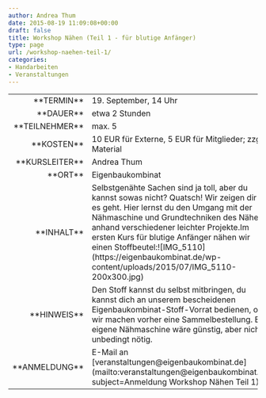 ```yaml
---
author: Andrea Thum
date: 2015-08-19 11:09:08+00:00
draft: false
title: Workshop Nähen (Teil 1 - für blutige Anfänger)
type: page
url: /workshop-naehen-teil-1/
categories:
- Handarbeiten
- Veranstaltungen
---
```


<table >
<tbody >
<tr >

<td style="width: 20%; text-align: right;" >**TERMIN**
</td>

<td style="text-align: left;" >19. September, 14 Uhr

</td>
</tr>
<tr >

<td style="width: 20%; text-align: right;" >**DAUER**
</td>

<td style="text-align: left;" >etwa 2 Stunden
</td>
</tr>
<tr >

<td style="width: 20%; text-align: right;" >**TEILNEHMER**
</td>

<td style="text-align: left;" >max. 5
</td>
</tr>
<tr >

<td style="width: 20%; text-align: right;" >**KOSTEN**
</td>

<td style="text-align: left;" >10 EUR für Externe, 5 EUR für Mitglieder; zzgl. Material
</td>
</tr>
<tr >

<td style="width: 20%; text-align: right;" >**KURSLEITER**
</td>

<td style="text-align: left;" >Andrea Thum
</td>
</tr>
<tr >

<td style="width: 20%; text-align: right;" >**ORT**
</td>

<td style="text-align: left;" >Eigenbaukombinat
</td>
</tr>
<tr >

<td style="width: 20%; text-align: right;" >**INHALT**
</td>

<td style="text-align: left;" >Selbstgenähte Sachen sind ja toll, aber du kannst sowas nicht? Quatsch! Wir zeigen dir wie es geht. Hier lernst du den Umgang mit der Nähmaschine und Grundtechniken des Nähens anhand verschiedener leichter Projekte.Im ersten Kurs für blutige Anfänger nähen wir einen Stoffbeutel:![IMG_5110](https://eigenbaukombinat.de/wp-content/uploads/2015/07/IMG_5110-200x300.jpg)

</td>
</tr>
<tr >

<td style="width: 20%; text-align: right;" >**HINWEIS**
</td>

<td style="text-align: left;" >Den Stoff kannst du selbst mitbringen, du kannst dich an unserem bescheidenen Eigenbaukombinat-Stoff-Vorrat bedienen, oder wir machen vorher eine Sammelbestellung.
Eine eigene Nähmaschine wäre günstig, aber nicht unbedingt nötig.
</td>
</tr>
<tr >

<td style="width: 20%; text-align: right;" >**ANMELDUNG**
</td>

<td style="text-align: left;" >E-Mail an [veranstaltungen@eigenbaukombinat.de](mailto:veranstaltungen@eigenbaukombinat.de?subject=Anmeldung Workshop Nähen Teil 1)
</td>
</tr>
</tbody>
</table>
